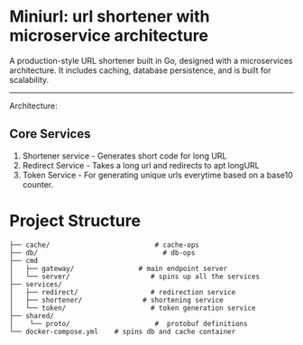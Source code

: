 # Miniurl: url shortener with microservice architecture

A production-style URL shortener built in Go, designed with a microservices architecture.
It includes caching, database persistence, and is built for scalability.

<hr>

Architecture: 

## Core Services
1. Shortener service - Generates short code for long URL
2. Redirect Service - Takes a long url and redirects to apt longURL
3. Token Service - For generating unique urls everytime based on a base10 counter.

# Project Structure
```
├── cache/                          # cache-ops
├── db/                               # db-ops
├── cmd               
│   ├── gateway/                # main endpoint server
│   └── server/                    # spins up all the services
├── services/
│   ├── redirect/                  # redirection service
│   ├── shortener/               # shortening service
│   └── token/                     # token generation service
├── shared/
│    └── proto/                     #  protobuf definitions
└── docker-compose.yml    # spins db and cache container 
```

<!-- # Services

## Shortener Service
Takes a long url and returns a short code -->

